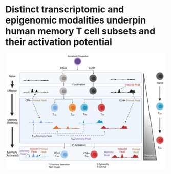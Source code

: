 # Distinct transcriptomic and epigenomic modalities underpin human memory T cell subsets and their activation potential

![Graphical abstract](/images/model_figure_v2.png)
